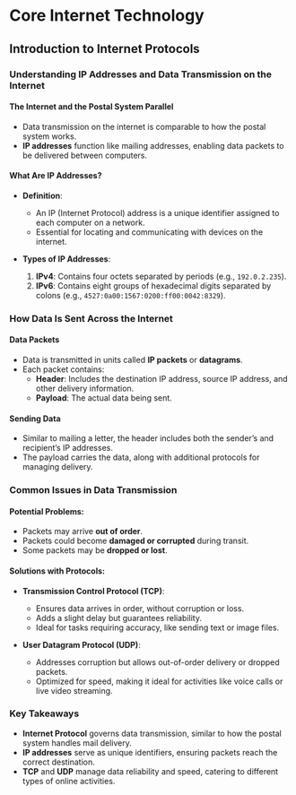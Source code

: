 # Core Internet Technology

## Introduction to Internet Protocols

### Understanding IP Addresses and Data Transmission on the Internet

#### The Internet and the Postal System Parallel
- Data transmission on the internet is comparable to how the postal system works.
- **IP addresses** function like mailing addresses, enabling data packets to be delivered between computers.

#### What Are IP Addresses?

- **Definition**:
  - An IP (Internet Protocol) address is a unique identifier assigned to each computer on a network.
  - Essential for locating and communicating with devices on the internet.

- **Types of IP Addresses**:
  1. **IPv4**: Contains four octets separated by periods (e.g., `192.0.2.235`).
  2. **IPv6**: Contains eight groups of hexadecimal digits separated by colons (e.g., `4527:0a00:1567:0200:ff00:0042:8329`).

### How Data Is Sent Across the Internet

#### Data Packets
- Data is transmitted in units called **IP packets** or **datagrams**.
- Each packet contains:
  - **Header**: Includes the destination IP address, source IP address, and other delivery information.
  - **Payload**: The actual data being sent.

#### Sending Data
- Similar to mailing a letter, the header includes both the sender’s and recipient’s IP addresses.
- The payload carries the data, along with additional protocols for managing delivery.

### Common Issues in Data Transmission

#### Potential Problems:
- Packets may arrive **out of order**.
- Packets could become **damaged or corrupted** during transit.
- Some packets may be **dropped or lost**.

#### Solutions with Protocols:
- **Transmission Control Protocol (TCP)**:
  - Ensures data arrives in order, without corruption or loss.
  - Adds a slight delay but guarantees reliability.
  - Ideal for tasks requiring accuracy, like sending text or image files.

- **User Datagram Protocol (UDP)**:
  - Addresses corruption but allows out-of-order delivery or dropped packets.
  - Optimized for speed, making it ideal for activities like voice calls or live video streaming.

### Key Takeaways
- **Internet Protocol** governs data transmission, similar to how the postal system handles mail delivery.
- **IP addresses** serve as unique identifiers, ensuring packets reach the correct destination.
- **TCP** and **UDP** manage data reliability and speed, catering to different types of online activities.

